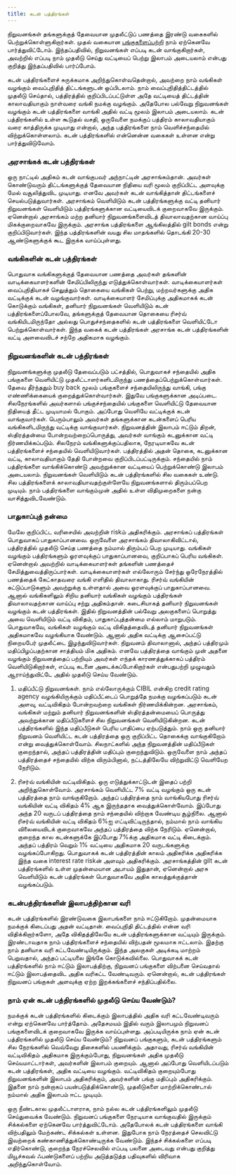 ```yaml
---
title: கடன் பத்திரங்கள்
---
```


நிறுவனங்கள் தங்களுக்குத் தேவையான முதலீட்டுப் பணத்தை இரண்டு வகைகளில் பெற்றுக்கொள்ளுகிறார்கள். முதல் வகையான [பங்குகளைப்பற்றி](/finfreedom/13) நாம் ஏற்கெனவே பார்த்துவிட்டோம். இந்தப்பதிவில், நிறுவனங்கள் எப்படி கடன் வாங்குகிறார்கள், அவற்றில் எப்படி நாம் முதலீடு செய்து வட்டியைப் பெற்று இலாபம் அடையலாம் என்பது குறித்து இந்தப்பதிவில் பார்ப்போம்.

கடன் பத்திரங்களைச் சுருக்கமாக அறிந்துகொள்வதென்றால், அவற்றை நாம் வங்கிகள் வழங்கும் வைப்புநிதித் திட்டங்களுடன் ஒப்பிடலாம். நாம் வைப்புநிதித்திட்டத்தில் முதலீடு செய்தால், பத்திரத்தில் குறிப்பிடப்பட்டுள்ள அதே வட்டியைத் திட்டத்தின் காலாவதியாகும் நாள்வரை வங்கி நமக்கு வழங்கும். அதேபோல பல்வேறு நிறுவனங்கள் வழங்கும் கடன் பத்திரங்களை வாங்கி அதில் வட்டி மூலம் இலாபம் அடையலாம். கடன் பத்திரங்களில் உள்ள கூடுதல் வசதி, ஒருவேளை நமக்குப் பத்திரம் காலாவதியாகும் வரை காத்திருக்க முடியாது என்றால், அந்த பத்திரங்களை நாம் வெளிச்சந்தையில் விற்றுக்கொள்ளலாம். கடன் பத்திரங்களில் என்னென்ன வகைகள் உள்ளன என்று பார்த்துவிடுவோம்.

### அரசாங்கக் கடன் பத்திரங்கள்
ஒரு நாட்டில் அதிகம் கடன் வாங்குபவர் அந்நாட்டின் அரசாங்கம்தான். அவர்கள் கொண்டுவரும் திட்டங்களுக்குத் தேவையான நிதியை வரி மூலம் குறிப்பிட்ட அளவுக்கு மேல் வசூலித்துவிட முடியாது. எனவே அவர்கள் கடன் வாங்கித்தான் திட்டங்களைச் செயல்படுத்துவார்கள். அரசாங்கம் வெளியிடும் கடன் பத்திரங்களுக்கு வட்டி தனியார் நிறுவனங்கள் வெளியிடும் பத்திரங்களுக்கான வட்டியைவிடக் குறைவாகவே இருக்கும். ஏனென்றால் அரசாங்கம் மற்ற தனியார் நிறுவனங்களைவிடத் திவாலாவதற்கான வாய்ப்பு மிகக்குறைவாகவே இருக்கும். அரசாங்க பத்திரங்களை ஆங்கிலத்தில் gilt bonds என்று குறிப்பிடுவார்கள். இந்த பத்திரங்களின் வயது சில மாதங்களில் தொடங்கி 20-30 ஆண்டுகளுக்குக் கூட இருக்க வாய்ப்புள்ளது.

### வங்கிகளின் கடன் பத்திரங்கள்
பொதுவாக வங்கிகளுக்குத் தேவையான பணத்தை அவர்கள் தங்களின் வாடிக்கையாளர்களின் சேமிப்பிலிருந்து எடுத்துக்கொள்வார்கள். வாடிக்கையாளர்கள் வைப்புநிதியாகச் செலுத்தும் தொகையை வங்கிகள் பெற்று, மற்றவர்களுக்கு அதிக வட்டிக்குக் கடன் வழங்குவார்கள். வாடிக்கையாளர் சேமிப்புக்கு அதிகமாகக் கடன் கொடுக்கும் வங்கிகள், தனியார் நிறுவனங்கள் வெளியிடும் கடன் பத்திரங்களைப்போலவே, தங்களுக்குத் தேவையான தொகையை ரிசர்வ் வங்கியிடமிருந்தோ அல்லது பொதுச்சந்தைகளில் கடன் பத்திரங்களை வெளியிட்டோ பெற்றுக்கொள்வார்கள். இந்த வகைக் கடன் பத்திரங்கள் அரசாங்க கடன் பத்திரங்களின் வட்டி அளவைவிடச் சற்றே அதிகமாக வழங்கும்.

### நிறுவனங்களின் கடன் பத்திரங்கள்
நிறுவனங்களுக்கு முதலீடு தேவைப்படும் பட்சத்தில், பொதுவாகச் சந்தையில் அதிக பங்குகளை வெளியிட்டு முதலீட்டாளர்களிடமிருந்து பணத்தைப்பெற்றுக்கொள்வார்கள். தேவை தீர்ந்ததும் buy back மூலம் பங்குகளைச் சந்தையிலிருந்து வாங்கி, பங்கு எண்ணிக்கையைக் குறைத்துக்கொள்வார்கள். இதுவே பங்குகளுக்கான அடிப்படை. சிலநேரங்களில் அவர்களால் பங்குச்சந்தையில் பங்குகளை வெளியிட்டு தேவையான நிதியைத் தீட்ட முடியாமல் போகும். அப்போது வெளியே வட்டிக்குக் கடன் வாங்குவார்கள். பெரும்பாலும் அவர்கள் தங்களுக்கான கடன்களைப் பெரிய வங்கிகளிடமிருந்து வட்டிக்கு வாங்குவார்கள். நிறுவனத்தின் இலாபம் ஈட்டும் திறன், ஸ்திரத்தன்மை போன்றவற்றைப்பொருத்து, அவர்கள் வாங்கும் கடனுக்கான வட்டி நிர்ணயிக்கப்படும். சிலநேரம் வங்கிகளுக்குப்பதிலாக, நேரடியாகவே கடன் பத்திரங்களைச் சந்தையில் வெளியிடுவார்கள். பத்திரத்தில் அதன் தொகை, கடனுக்கான வட்டி, காலாவதியாகும் தேதி போன்றவை குறிப்பிடப்பட்டிருக்கும். சந்தையில் நாம் பத்திரங்களை வாங்கிக்கொண்டு அவற்றுக்கான வட்டியைப் பெற்றுக்கொண்டு இலாபம் அடையலாம். நிறுவனங்கள் வெளியிடும் கடன் பத்திரங்களில் சில வகைகள் உண்டு. சில பத்திரங்களைக் காலாவதியாவதற்குள்ளேயே நிறுவனங்களால் திரும்பப்பெற முடியும். நாம் பத்திரங்களை வாங்கும்முன் அதில் உள்ள விதிமுறைகளை நன்கு வாசித்துவிடவேண்டும்.

### பாதுகாப்புத் தன்மை
மேலே குறிப்பிட்ட வரிசையில் அவற்றின் riskம் அதிகரிக்கும். அரசாங்கப் பத்திரங்கள் பொதுவாகப் பாதுகாப்பானவை. ஒருவேளை அரசாங்கம் திவாலாகிவிட்டால், பத்திரத்தில் முதலீடு செய்த பணத்தை நம்மால் திரும்பப் பெற முடியாது. வங்கிகள் வழங்கும் பத்திரங்களும் ஓரளவுக்குப் பாதுகாப்பானவை, குறிப்பாகப் பெரிய வங்கிகள். ஏனென்றால் அவற்றில் வாடிக்கையாளர்கள் தங்களின் பணத்தைச் சேமித்துவைத்திருப்பார்கள். வாடிக்கையாளர்கள் எல்லோரும் சேர்ந்து ஒரேநேரத்தில் பணத்தைக் கேட்காதவரை வங்கி எளிதில் திவாலாகாது. ரிசர்வ் வங்கியின் கட்டுப்பாடுகளும் அவற்றுக்கு உள்ளதால் அவை ஓரளவுக்குப் பாதுகாப்பானவை. ஆனால் வங்கிகளிலும் சிறிய தனியார் வங்கிகள் வழங்கும் பத்திரங்கள் திவாலாவதற்கான வாய்ப்பு சற்று அதிகம்தான். கடைசியாகத் தனியார் நிறுவனங்கள் வழங்கும் கடன் பத்திரங்கள். இதில் நிறுவனத்தின் பல்வேறு அலகுகளைப் பொறுத்து அவை வெளியிடும் வட்டி விகிதம், பாதுகாப்புத்தன்மை எல்லாம் மாறுபடும். பொதுவாகவே, வங்கிகள் வழங்கும் வட்டி விகிதத்தைவிடத் தனியார் நிறுவனங்கள் அதிகமாகவே வழங்கியாக வேண்டும். ஆனால் அதிக வட்டிக்கு ஆசைப்பட்டு நிறையபேர் முதலீட்டை இழந்துவிடுவார்கள். நிறுவனம் திவாலானால், அந்தப் பத்திரமும் மதிப்பிழப்பதற்கான சாத்தியம் மிக அதிகம். எனவே பத்திரத்தை வாங்கும் முன் அதனை வழங்கும் நிறுவனத்தைப் பற்றியும் அவர்கள் எந்தக் காரணத்துக்காகப் பத்திரம் வெளியிடுகிறார்கள், எப்படி கடனை அடைக்கப்போகிறார்கள் என்பதுபற்றி முழுவதும் ஆராய்ந்துவிட்டே அதில் முதலீடு செய்ய வேண்டும்.

1. மதிப்பீட்டு நிறுவனங்கள்.
நாம் எல்லோருக்கும் CIBIL என்கிற credit rating agency வழங்கியிருக்கும் மதிப்பீட்டைப் பொறுத்தே நமக்கு வழங்கப்படும் கடன் அளவு, வட்டிவிகிதம் போன்றவற்றை வங்கிகள் நிர்ணயிக்கின்றன. அரசாங்கம், வங்கிகள் மற்றும் தனியார் நிறுவனங்களின் ஸ்திரத்தன்மையைப் பொருத்து அவற்றுக்கான மதிப்பீடுகளைச் சில நிறுவனங்கள் வெளியிடுகின்றன. கடன் பத்திரங்களில் இந்த மதிப்பீடுகள் பெரிய பாதிப்பை ஏற்படுத்தும். நாம் ஒரு தனியார் நிறுவனம் வெளியிட்ட கடன் பத்திரத்தை ஒரு குறிப்பிட்ட தொகைக்கு வாங்குகிறோம் என்று வைத்துக்கொள்வோம். சிலநாட்களில் அந்த நிறுவனத்தின் மதிப்பீடுகள் குறைந்தால், அந்தப் பத்திரத்தின் மதிப்பும் குறைந்துவிடும். ஒருவேளை நாம் அந்தப் பத்திரத்தைச் சந்தையில் விற்க விரும்பினால், நட்டத்திலேயே விற்றுவிட்டு வெளியேற நேரிடும்.

2. ரிசர்வ் வங்கியின் வட்டிவிகிதம்.
ஒரு எடுத்துக்காட்டுடன் இதைப் பற்றி அறிந்துகொள்வோம். அரசாங்கம் வெளியிட்ட 7% வட்டி வழங்கும் ஒரு கடன் பத்திரத்தை நாம் வாங்குகிறோம். அந்தப் பத்திரத்தை நாம் வாங்கியபோது ரிசர்வ் வங்கியின் வட்டி விகிதம் 4% ஆக இருந்ததாக வைத்துக்கொள்வோம். இப்போது அந்த 20 வருடப் பத்திரத்தை நாம் சந்தையில் விற்றாக வேண்டிய சூழ்நிலை. ஆனால் ரிசர்வ் வங்கியின் வட்டி விகிதம் 6%ஐ எட்டிவிட்டிருந்தால், நம்மால் நாம் வாங்கிய விலையைவிடக் குறைவாகவே அந்தப் பத்திரத்தை விற்க நேரிடும். ஏனென்றால், குறைந்த கால கடன்களுக்கே இப்போது 7%க்கு அதிகமாக வட்டி கிடைக்கும். அந்தப் பத்திரம் வெறும் 1% வட்டியை அதிகமாக 20 வருடங்களுக்கு வழங்கப்போகிறது. பொதுவாகக் கடன் பத்திரத்தின் காலம் அதிகரிக்க அதிகரிக்க இந்த வகை interest rate riskன் அளவும் அதிகரிக்கும். அரசாங்கத்தின் gilt கடன் பத்திரங்களில் உள்ள முதன்மையான அபாயம் இதுதான், ஏனென்றால் அரசு வெளியிடும் கடன் பத்திரங்கள் பொதுவாகவே அதிக காலத்துக்குத்தான் வழங்கப்படும்.

### கடன்பத்திரங்களின் இலாபத்திற்கான வரி
கடன் பத்திரங்களில் இரண்டுவகை இலாபங்களை நாம் ஈட்டுகிறோம். முதன்மையாக நமக்குக் கிடைப்பது அதன் வட்டிதான். வைப்புநிதி திட்டத்தில் என்ன வரி விதிக்கிறார்களோ, அதே விகிதத்திலேயே கடன் பத்திரங்களுக்கான வட்டியும் இருக்கும். இரண்டாவதாக நாம் பத்திரங்களைச் சந்தையில் விற்பதன் மூலமாக ஈட்டலாம். இதற்கு நாம் தனியாக வரி கட்டவேண்டியிருக்கும். இந்த அலகுகள் அடிக்கடி மாற்றம் பெறுவதால், அந்தப் பட்டியலை இங்கே கொடுக்கவில்லை. பொதுவாகக் கடன் பத்திரங்களில் நாம் ஈட்டும் இலாபத்திற்கு, நிறுவனப் பங்குகளை விற்பனை செய்வதால் ஈட்டும் இலாபத்தைவிட அதிக வரிகட்ட வேண்டிவரும். ஏனென்றால், கடன் பத்திரங்கள் நிறுவனப் பங்குகள் அளவுக்கு ஏற்ற இறக்கங்களைச் சந்திப்பதில்லை.

### நாம் ஏன் கடன் பத்திரங்களில் முதலீடு செய்ய வேண்டும்?
நமக்குக் கடன் பத்திரங்களில் கிடைக்கும் இலாபத்தில் அதிக வரி கட்டவேண்டிவரும் என்று ஏற்கெனவே பார்த்தோம். அதேசமயம் இதில் வரும் இலாபமும் நிறுவனப் பங்குகளைவிடக் குறைவாகவே இருக்க வாய்ப்புள்ளது. அப்படியிருக்க நாம் ஏன் கடன் பத்திரங்களில் முதலீடு செய்ய வேண்டும்? நிறுவனப் பங்குகளும், கடன் பத்திரங்களும் சில நேரங்களில் வெவ்வேறு திசைகளில் பயணிக்கும். அதாவது, ரிசர்வ் வங்கியின் வட்டிவிகிதம் அதிகமாக இருக்கும்போது, நிறுவனங்கள் அதிக முதலீடு செய்யமாட்டார்கள், அவர்களின் இலாபம் குறையும். ஆனால் அப்போது வெளியிடப்படும் கடன் பத்திரங்கள், அதிக வட்டியை வழங்கும். வட்டிவிகிதம் குறையும்போது நிறுவனங்களின் இலாபம் அதிகரிக்கும், அவர்களின் பங்கு மதிப்பும் அதிகரிக்கும். இதனை நாம் நன்றாகப் பயன்படுத்திக்கொண்டு, முதலீடுகளை மாற்றிக்கொண்டால் நம்மால் அதிக இலாபம் ஈட்ட முடியும்.

ஒரு நீண்டகால முதலீட்டாளராக, நாம் நல்ல கடன் பத்திரங்களிலும் முதலீடு செய்துவைக்க வேண்டும். நிறுவனப் பங்குகளை நேரடியாக வாங்குவதில் இருக்கும் சிக்கல்களை ஏற்கெனவே பார்த்துவிட்டோம். அதேபோலக் கடன் பத்திரங்களை வாங்கி விற்பதிலும் மேற்கண்ட சிக்கல்கள் உள்ளன. இதுபோக நாம் நேரத்தைச் செலவிட்டு இவற்றைக் கண்காணித்துக்கொண்டிருக்க வேண்டும். இந்தச் சிக்கல்களை எப்படி எதிர்கொண்டு, குறைந்த நேரச்செலவில் எப்படி பலனை அடைவது என்பது குறித்து மியூச்சுவல் ஃபண்டுகளைப் பற்றிய அடுத்தடுத்த பதிவுகளில் விரிவாக அறிந்துகொள்வோம்.